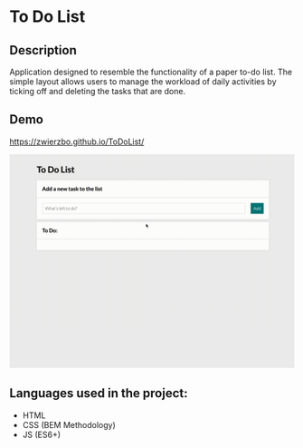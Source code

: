 # To Do List 

## Description

Application designed to resemble the functionality of a paper to-do list. The simple layout allows users to manage the workload of daily activities by ticking off and deleting the tasks that are done.

## Demo

https://zwierzbo.github.io/ToDoList/ 

![App demo](https://github.com/ZWierzbo/ToDoList/blob/master/demo/Demo.gif)

## Languages used in the project:

- HTML
- CSS (BEM Methodology)
- JS (ES6+)

